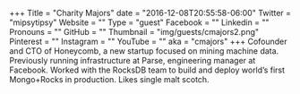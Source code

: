 +++
Title = "Charity Majors"
date = "2016-12-08T20:55:58-06:00"
Twitter = "mipsytipsy"
Website = ""
Type = "guest"
Facebook = ""
Linkedin = ""
Pronouns = ""
GitHub = ""
Thumbnail = "img/guests/cmajors2.png"
Pinterest = ""
Instagram = ""
YouTube = ""
aka = "cmajors"
+++
Cofounder and CTO of Honeycomb, a new startup focused on mining machine data. Previously running infrastructure at Parse, engineering manager at Facebook. Worked with the RocksDB team to build and deploy world’s first Mongo&#43;Rocks in production. Likes single malt scotch.
